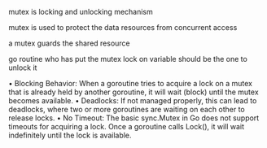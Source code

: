 mutex is locking and unlocking mechanism

mutex is used to protect the data resources from concurrent access

a mutex guards the shared resource

go routine who has put the mutex lock on variable should be the one to unlock it


•	Blocking Behavior: When a goroutine tries to acquire a lock on a mutex that is already held by another goroutine, it will wait (block) until the mutex becomes available.
•	Deadlocks: If not managed properly, this can lead to deadlocks, where two or more goroutines are waiting on each other to release locks.
•	No Timeout: The basic sync.Mutex in Go does not support timeouts for acquiring a lock. Once a goroutine calls Lock(), it will wait indefinitely until the lock is available.